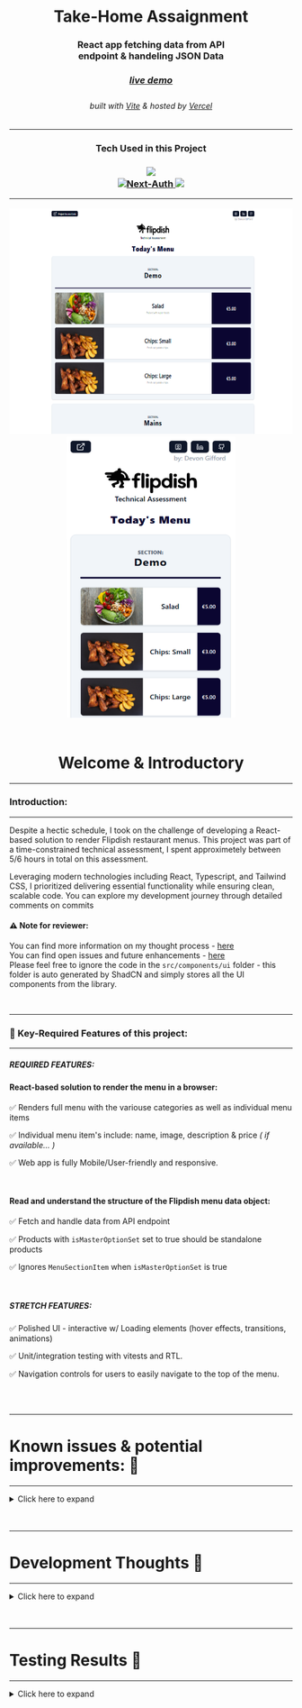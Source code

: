 <!-- Introduction Text -->
<div align="center">
    <h1>Take-Home Assaignment</h1>
    <h3>React app fetching data from API <br> endpoint & handeling JSON Data <h3>
    <h3> 
      <a href='https://menu-technical-assignment.vercel.app/', target='_blank'>
        <h5>live demo</h5>
      <a/>
    </h3>
        <h6>
            built with <a href="https://vitejs.dev/" >Vite</a> &
            hosted by <a href="https://vercel.com/">Vercel</a> 
        </h6>
</div>

---

<h3 align='center'>
Tech Used in this Project
<h3>
<p align='center'>
    <a href="https://skillicons.dev">
        <img src="https://skillicons.dev/icons?i=vite,ts,tailwind" /><br>
        <img src="https://vitest.dev/logo.svg" width=50 alt="Next-Auth">
        <img src="https://skillicons.dev/icons?i=vercel,github" />
    </a>
</p>

---

<!-- DEMO IMAGE  -->
<div align=center>
    <img src="/src/assets/github/FlipDish-Demo-Desktop.png" alt="Demo-Desktop" title="DemoImage-home" width="600" height="400"> 
    <img src="/src/assets//github//FlipDish-Demo-Mobile.png" alt="Demo-DemoMobile" title="DemoImage-login" width="300" height="500">    
</div>
<br>

<!-- -------------------------------------------------------------------------- -->

<h1 align='center'> Welcome & Introductory </h1>

<!-- -------------------------------------------------------------------------- -->
<hr/>

### Introduction:
<hr/>
<!-- -------------------------------------------------------------------------- -->
Despite a hectic schedule, I took on the challenge of developing a React-based solution to render Flipdish restaurant menus. 
This project was part of a time-constrained technical assessment, I spent approximetely between 5/6 hours in total on this assessment. 

Leveraging modern technologies including React, Typescript, and Tailwind CSS, I prioritized delivering essential functionality while ensuring clean, scalable code. You can explore my development journey through detailed comments on commits 

<h4><strong>⚠ Note for reviewer: </strong> </h4> 

You can find more information on my thought process - [here](https://github.com/DevonGifford/Menu--TechnicalAssignment#-development-thoughts-)
<br>You can find open issues and future enhancements - [here](https://github.com/DevonGifford/Menu--TechnicalAssignment#-known-issues--potential-improvements--)  <br/>  Please feel free to ignore the code in the `src/components/ui` folder - this folder is auto generated by ShadCN and simply stores all the UI components from the library. 
<br/>

<!-- -------------------------------------------------------------------------- -->
<br>
<hr>

### 🔑 Key-Required Features of this project:
<hr>
<!-- -------------------------------------------------------------------------- -->

##### REQUIRED FEATURES: 

#### React-based solution to render the menu in a browser:

✅  Renders full menu with the variouse categories as well as individual menu items

✅  Individual menu item's include:  name, image, description & price <em>( if available... )</em>

✅  Web app is fully Mobile/User-friendly and responsive.

<br>

#### Read and understand the structure of the Flipdish menu data object:

✅  Fetch and handle data from API endpoint  

✅  Products with `isMasterOptionSet` set to true should be standalone products

✅  Ignores `MenuSectionItem` when `isMasterOptionSet` is true

</br>

##### STRETCH FEATURES: 

✅  Polished UI - interactive w/ Loading elements (hover effects, transitions, animations)

✅  Unit/integration testing with vitests and RTL.

✅  Navigation controls for users to easily navigate to the top of the menu.

</br>
</br>
<!-- -------------------------------------------------------------------------- -->
<hr>
<h1 align='left'> Known issues & potential improvements: 🎯 </h1>
<hr>

<!-- -------------------------------------------------------------------------- -->
<!-- Small container -->
<details>
<summary> Click here to expand</summary>
<br/>

#### Known issues & Things I didn't have time for: 

- [Prioritize Above-the-Fold Loading with Suspense and Lazy Loading](https://github.com/DevonGifford/Menu--TechnicalAssignment/issues/5)

- [Enhanced Loading and Placeholder Handling](https://github.com/DevonGifford/Menu--TechnicalAssignment/issues/4)

- [Accessibility Enhancements for Improved User Experience](https://github.com/DevonGifford/Menu--TechnicalAssignment/issues/3)

- [Refactor MenuItemCard UI (Particularly Mobile View)](https://github.com/DevonGifford/Menu--TechnicalAssignment/issues/2)

- [Product Images Not Sizing Uniformly with Screen Resizing ](https://github.com/DevonGifford/Menu--TechnicalAssignment/issues/1)
</br>

#### Future Features & Improvements: 

💥  Include a feature to filter or search for specific menu items or sections.

💥  Include a shopping cart functionality to allow users to add items for ordering.

💥  Implement a feature for users to customize menu items (e.g., select options, add extras).

💥  Integrate with a backend or API for real-time updates or ordering functionality.

<!-- CLOSING DIV -->
</details>
<!-- SECTION CLOSING DIV -->
</details>
<br><br>


<!-- -------------------------------------------------------------------------- -->

<hr>
<h1 align='left'> Development Thoughts 🤔</h1>
<hr>

<!-- -------------------------------------------------------------------------- -->
<details>
<summary> Click here to expand </summary>
<br/>

#### [Commit #1](https://github.com/DevonGifford/Menu--TechnicalAssignment/commit/463c5d343ec247f0c052e9ef66fdc5b55cd65567#comments) - Thought Process on Tooling


#### [Commit #2](https://github.com/DevonGifford/Menu--TechnicalAssignment/commit/89c78428dba057434fdfdf81951b22cff1e6bab2#comments) - Quick Prototype & Hosting 


#### [Commit #3](https://github.com/DevonGifford/Menu--TechnicalAssignment/commit/185e24303c7c7c81fe4c6913c503b0aebd348fd6#comments) - Cleaned up Prototype & hitting key requirement's


#### [Commit #4](https://github.com/DevonGifford/Menu--TechnicalAssignment/commit/84c1cc639f1889943714c34e646bda475ffa074b#comments) - Testing completed and some final improvements


#### [Commit #5](https://github.com/DevonGifford/Menu--TechnicalAssignment/commit/f1458cdfc1da1d62a51dc5852f1c43b06d38835d#comments) - Final Clean up 
 

<br/>
---
<!-- CLOSING DIV -->
</details>
<br><br>
<!-- -------------------------------------------------------------------------- -->
<hr>
<h1 align='left'> Testing Results 🧪</h1>
<hr>
<!-- -------------------------------------------------------------------------- -->
<details>
<summary> Click here to expand </summary>
<br/>



<img src="./src/assets/github/CodeCoverage-flipdish.png" alt="Demo-Testing" title="DemoImage-Testing"> 

*Note: The code coverage shown above reflects the latest commit as as to provide an accurate representation of the project's test coverage.*
<!-- CLOSING DIV -->
</details>

<br><br>

